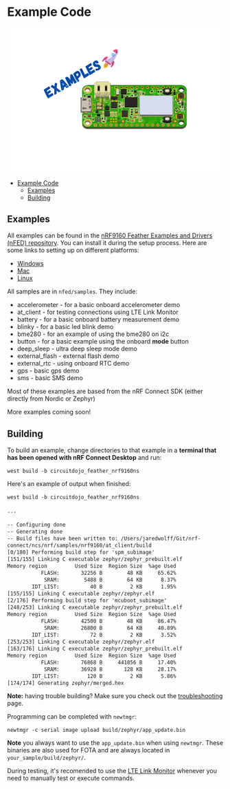 # Example Code

![Examples](img/examples.png)

- [Example Code](#example-code)
  - [Examples](#examples)
  - [Building](#building)

## Examples

All examples can be found in the [nRF9160 Feather Examples and Drivers (nFED) repository](https://github.com/circuitdojo/nrf9160-feather-examples-and-drivers). You can install it during the setup process. Here are some links to setting up on different platforms:

* [Windows](nrf9160-sdk-setup-windows.md#installing-sdk)
* [Mac](nrf9160-sdk-setup-mac.md#installing-sdk)
* [Linux](nrf9160-sdk-setup-linux.md#installing-sdk)

All samples are in `nfed/samples`. They include:

* accelerometer - for a basic onboard accelerometer demo
* at_client - for testing connections using LTE Link Monitor
* battery - for a basic onboard battery measurement demo
* blinky - for a basic led blink demo
* bme280 - for an example of using the bme280 on i2c
* button - for a basic example using the onboard **mode** button
* deep_sleep - ultra deep sleep mode demo
* external_flash - external flash demo
* external_rtc - using onboard RTC demo
* gps - basic gps demo
* sms - basic SMS demo

Most of these examples are based from the nRF Connect SDK (either directly from Nordic or Zephyr)

More examples coming soon!

## Building

To build an example, change directories to that example in a **terminal that has been opened with nRF Connect Desktop** and run:

```
west build -b circuitdojo_feather_nrf9160ns
```

Here's an example of output when finished:

```
west build -b circuitdojo_feather_nrf9160ns

...

-- Configuring done
-- Generating done
-- Build files have been written to: /Users/jaredwolff/Git/nrf-connect/ncs/nrf/samples/nrf9160/at_client/build
[0/180] Performing build step for 'spm_subimage'
[151/155] Linking C executable zephyr/zephyr_prebuilt.elf
Memory region         Used Size  Region Size  %age Used
           FLASH:       32256 B        48 KB     65.62%
            SRAM:        5488 B        64 KB      8.37%
        IDT_LIST:          40 B         2 KB      1.95%
[155/155] Linking C executable zephyr/zephyr.elf
[2/176] Performing build step for 'mcuboot_subimage'
[248/253] Linking C executable zephyr/zephyr_prebuilt.elf
Memory region         Used Size  Region Size  %age Used
           FLASH:       42500 B        48 KB     86.47%
            SRAM:       26800 B        64 KB     40.89%
        IDT_LIST:          72 B         2 KB      3.52%
[253/253] Linking C executable zephyr/zephyr.elf
[163/176] Linking C executable zephyr/zephyr_prebuilt.elf
Memory region         Used Size  Region Size  %age Used
           FLASH:       76868 B     441856 B     17.40%
            SRAM:       36928 B       128 KB     28.17%
        IDT_LIST:         120 B         2 KB      5.86%
[174/174] Generating zephyr/merged.hex
```

**Note:** having trouble building? Make sure you check out the [troubleshooting](nrf9160-troubleshooting.md) page.

Programming can be completed with `newtmgr`:

```
newtmgr -c serial image upload build/zephyr/app_update.bin
```

**Note** you always want to use the `app_update.bin` when using `newtmgr`. These binaries are also used for FOTA and are always located in `your_sample/build/zephyr/`.

During testing, it's recomended to use the [LTE Link Monitor](nrf9160-nrf-connect-desktop.md#using-with-lte-link-monitor) whenever you need to manually test or execute commands.
